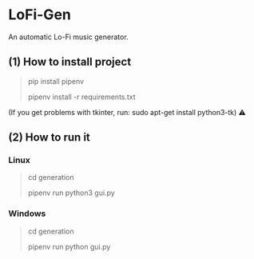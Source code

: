 # LoFi-Gen

An automatic Lo-Fi music generator.

## (1) How to install project

> pip install pipenv
>
> pipenv install -r requirements.txt

(If you get problems with tkinter, run: sudo apt-get install python3-tk) ⚠️

## (2) How to run it

### Linux
> cd generation
>
> pipenv run python3 gui.py

### Windows
> cd generation
>
> pipenv run python gui.py
